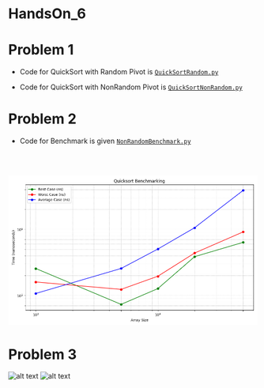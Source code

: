 # HandsOn_6

# Problem 1

* Code for QuickSort with Random Pivot  is  [`QuickSortRandom.py`](Quicksort_Random.py)

* Code for QuickSort with NonRandom Pivot  is  [`QuickSortNonRandom.py`](Quicksort_Non-Random.py)

# Problem 2

* Code for Benchmark is given [`NonRandomBenchmark.py`](Quicksort_Non-Random_Benchmark.py)
<br>
<br>

![alt text](Benchmark.png)

# Problem 3

![alt text](1002286708_Answer3-1.png)
![alt text](1002286708_Answer3-2.png)
